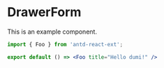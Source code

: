# DrawerForm

This is an example component.

```jsx
import { Foo } from 'antd-react-ext';

export default () => <Foo title="Hello dumi!" />
```
